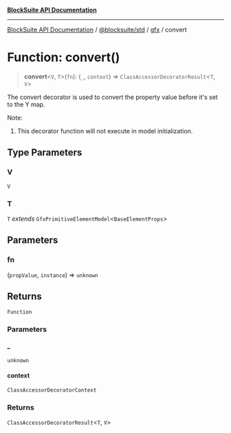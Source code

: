 [**BlockSuite API Documentation**](../../../../README.md)

***

[BlockSuite API Documentation](../../../../README.md) / [@blocksuite/std](../../README.md) / [gfx](../README.md) / convert

# Function: convert()

> **convert**\<`V`, `T`\>(`fn`): (`_`, `context`) => `ClassAccessorDecoratorResult`\<`T`, `V`\>

The convert decorator is used to convert the property value before it's
set to the Y map.

Note:
1. This decorator function will not execute in model initialization.

## Type Parameters

### V

`V`

### T

`T` *extends* `GfxPrimitiveElementModel`\<`BaseElementProps`\>

## Parameters

### fn

(`propValue`, `instance`) => `unknown`

## Returns

`Function`

### Parameters

#### \_

`unknown`

#### context

`ClassAccessorDecoratorContext`

### Returns

`ClassAccessorDecoratorResult`\<`T`, `V`\>
